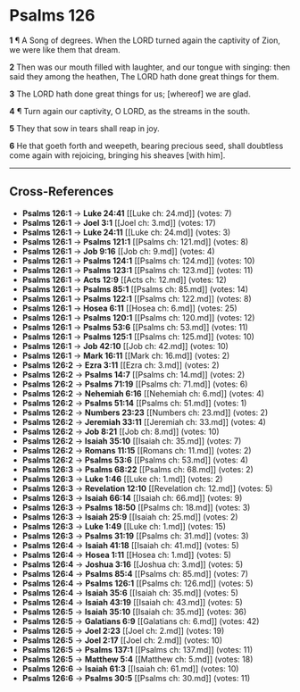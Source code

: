 # Psalms 126

**1** ¶ A Song of degrees. When the LORD turned again the captivity of Zion, we were like them that dream.

**2** Then was our mouth filled with laughter, and our tongue with singing: then said they among the heathen, The LORD hath done great things for them.

**3** The LORD hath done great things for us; [whereof] we are glad.

**4** ¶ Turn again our captivity, O LORD, as the streams in the south.

**5** They that sow in tears shall reap in joy.

**6** He that goeth forth and weepeth, bearing precious seed, shall doubtless come again with rejoicing, bringing his sheaves [with him].

---

## Cross-References

- **Psalms 126:1** → **Luke 24:41** [[Luke ch: 24.md]] (votes: 7)
- **Psalms 126:1** → **Joel 3:1** [[Joel ch: 3.md]] (votes: 17)
- **Psalms 126:1** → **Luke 24:11** [[Luke ch: 24.md]] (votes: 3)
- **Psalms 126:1** → **Psalms 121:1** [[Psalms ch: 121.md]] (votes: 8)
- **Psalms 126:1** → **Job 9:16** [[Job ch: 9.md]] (votes: 4)
- **Psalms 126:1** → **Psalms 124:1** [[Psalms ch: 124.md]] (votes: 10)
- **Psalms 126:1** → **Psalms 123:1** [[Psalms ch: 123.md]] (votes: 11)
- **Psalms 126:1** → **Acts 12:9** [[Acts ch: 12.md]] (votes: 12)
- **Psalms 126:1** → **Psalms 85:1** [[Psalms ch: 85.md]] (votes: 14)
- **Psalms 126:1** → **Psalms 122:1** [[Psalms ch: 122.md]] (votes: 8)
- **Psalms 126:1** → **Hosea 6:11** [[Hosea ch: 6.md]] (votes: 25)
- **Psalms 126:1** → **Psalms 120:1** [[Psalms ch: 120.md]] (votes: 12)
- **Psalms 126:1** → **Psalms 53:6** [[Psalms ch: 53.md]] (votes: 11)
- **Psalms 126:1** → **Psalms 125:1** [[Psalms ch: 125.md]] (votes: 10)
- **Psalms 126:1** → **Job 42:10** [[Job ch: 42.md]] (votes: 10)
- **Psalms 126:1** → **Mark 16:11** [[Mark ch: 16.md]] (votes: 2)
- **Psalms 126:2** → **Ezra 3:11** [[Ezra ch: 3.md]] (votes: 2)
- **Psalms 126:2** → **Psalms 14:7** [[Psalms ch: 14.md]] (votes: 2)
- **Psalms 126:2** → **Psalms 71:19** [[Psalms ch: 71.md]] (votes: 6)
- **Psalms 126:2** → **Nehemiah 6:16** [[Nehemiah ch: 6.md]] (votes: 4)
- **Psalms 126:2** → **Psalms 51:14** [[Psalms ch: 51.md]] (votes: 1)
- **Psalms 126:2** → **Numbers 23:23** [[Numbers ch: 23.md]] (votes: 2)
- **Psalms 126:2** → **Jeremiah 33:11** [[Jeremiah ch: 33.md]] (votes: 4)
- **Psalms 126:2** → **Job 8:21** [[Job ch: 8.md]] (votes: 10)
- **Psalms 126:2** → **Isaiah 35:10** [[Isaiah ch: 35.md]] (votes: 7)
- **Psalms 126:2** → **Romans 11:15** [[Romans ch: 11.md]] (votes: 2)
- **Psalms 126:2** → **Psalms 53:6** [[Psalms ch: 53.md]] (votes: 4)
- **Psalms 126:3** → **Psalms 68:22** [[Psalms ch: 68.md]] (votes: 2)
- **Psalms 126:3** → **Luke 1:46** [[Luke ch: 1.md]] (votes: 2)
- **Psalms 126:3** → **Revelation 12:10** [[Revelation ch: 12.md]] (votes: 5)
- **Psalms 126:3** → **Isaiah 66:14** [[Isaiah ch: 66.md]] (votes: 9)
- **Psalms 126:3** → **Psalms 18:50** [[Psalms ch: 18.md]] (votes: 3)
- **Psalms 126:3** → **Isaiah 25:9** [[Isaiah ch: 25.md]] (votes: 2)
- **Psalms 126:3** → **Luke 1:49** [[Luke ch: 1.md]] (votes: 15)
- **Psalms 126:3** → **Psalms 31:19** [[Psalms ch: 31.md]] (votes: 3)
- **Psalms 126:4** → **Isaiah 41:18** [[Isaiah ch: 41.md]] (votes: 5)
- **Psalms 126:4** → **Hosea 1:11** [[Hosea ch: 1.md]] (votes: 5)
- **Psalms 126:4** → **Joshua 3:16** [[Joshua ch: 3.md]] (votes: 5)
- **Psalms 126:4** → **Psalms 85:4** [[Psalms ch: 85.md]] (votes: 7)
- **Psalms 126:4** → **Psalms 126:1** [[Psalms ch: 126.md]] (votes: 5)
- **Psalms 126:4** → **Isaiah 35:6** [[Isaiah ch: 35.md]] (votes: 5)
- **Psalms 126:4** → **Isaiah 43:19** [[Isaiah ch: 43.md]] (votes: 5)
- **Psalms 126:5** → **Isaiah 35:10** [[Isaiah ch: 35.md]] (votes: 36)
- **Psalms 126:5** → **Galatians 6:9** [[Galatians ch: 6.md]] (votes: 42)
- **Psalms 126:5** → **Joel 2:23** [[Joel ch: 2.md]] (votes: 19)
- **Psalms 126:5** → **Joel 2:17** [[Joel ch: 2.md]] (votes: 10)
- **Psalms 126:5** → **Psalms 137:1** [[Psalms ch: 137.md]] (votes: 11)
- **Psalms 126:5** → **Matthew 5:4** [[Matthew ch: 5.md]] (votes: 18)
- **Psalms 126:6** → **Isaiah 61:3** [[Isaiah ch: 61.md]] (votes: 10)
- **Psalms 126:6** → **Psalms 30:5** [[Psalms ch: 30.md]] (votes: 11)
